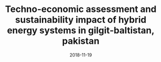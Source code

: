 ---
title: "Techno-economic assessment and sustainability impact of hybrid energy systems in gilgit-baltistan, pakistan"
date: 2018-11-19
location: "Air University, Islamabad, Pakistan"
venue: "International Conference on Renewable, Applied and New Energy Technologies (ICRANET 2018)"
event: "ICRANET 2018"
type: "Conference"
--- 